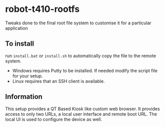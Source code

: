 # robot-t410-rootfs
Tweaks done to the final root file system to customise it for a particular application

## To install
run `install.bat` or `install.sh` to automatically copy the file to the remote system.  
* Windows requires Putty to be installed. If needed modify the script file for your setup.
* Linux requires that an SSH client is available.

## Information
This setup provides a QT Based Kiosk like custom web browser. It provides access to only two
URLs, a local user interface and remote boot URL. The local UI is used to configure the device
as well.
